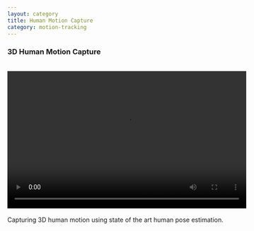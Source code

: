 ```yaml
---
layout: category
title: Human Motion Capture
category: motion-tracking
---
```


### 3D Human Motion Capture
<br>
<!-- <iframe width="800" height="600" src="http://av.dfki.de/~murthy/demos/theta_demo.mp4" frameborder="0" allowfullscreen></iframe> -->
<video width="540" height="310" controls>
  <source src="http://av.dfki.de/~murthy/demos/theta_demo.mp4" type="video/mp4">
</video>
<br>
<br>
Capturing 3D human motion using state of the art human pose estimation. 